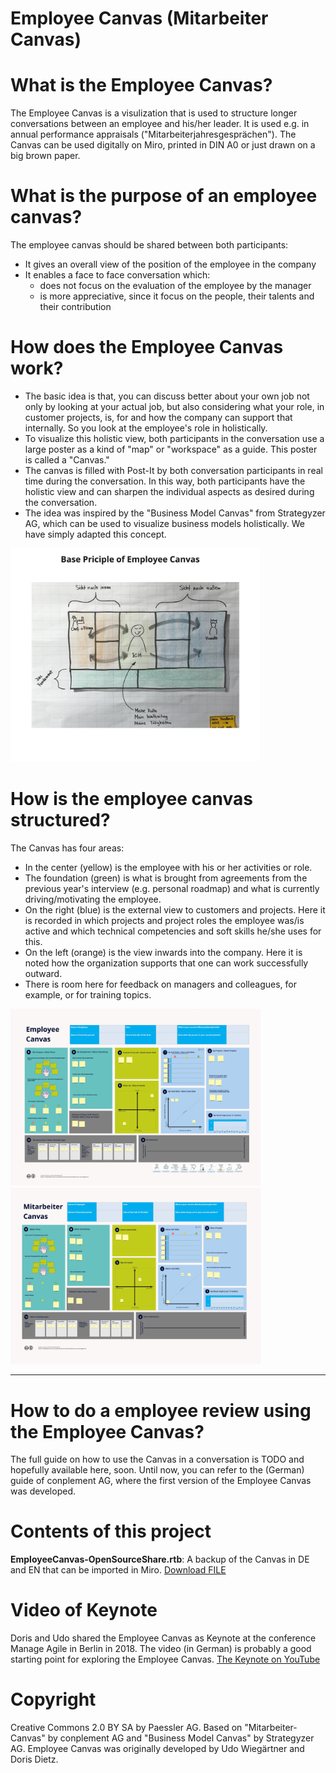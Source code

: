 # Employee Canvas (Mitarbeiter Canvas)

# What is the Employee Canvas?
The Employee Canvas is a visulization that is used to structure longer conversations between an employee and his/her leader.
It is used e.g. in annual performance appraisals ("Mitarbeiterjahresgesprächen").
The Canvas can be used digitally on Miro, printed in DIN A0 or just drawn on a big brown paper.

# What is the purpose of an employee canvas?
The employee canvas should be shared between both participants:

- It gives an overall view of the position of the employee in the company
- It enables a face to face conversation which:
  - does not focus on the evaluation of the employee by the manager
  - is more appreciative, since it focus on the people, their talents and their contribution

# How does the Employee Canvas work?
- The basic idea is that, you can discuss better about your own job not only by looking at your actual job, but also considering what your role, in customer projects, is, for and how the company can support that internally. So you look at the employee's role in holistically.
- To visualize this holistic view, both participants in the conversation use a large poster as a kind of "map" or "workspace" as a guide. This poster is called a "Canvas."
- The canvas is filled with Post-It by both conversation participants in real time during the conversation. In this way, both participants have the holistic view and can sharpen the individual aspects as desired during the conversation.
- The idea was inspired by the "Business Model Canvas" from Strategyzer AG, which can be used to visualize business models holistically. We have simply adapted this concept.

<img src="Employee CanvasOpenSourceShare-BasePrinciple.jpg" width="400">

# How is the employee canvas structured?
The Canvas has four areas:
- In the center (yellow) is the employee with his or her activities or role.
- The foundation (green) is what is brought from agreements from the previous year's interview (e.g. personal roadmap) and what is currently driving/motivating the employee.
- On the right (blue) is the external view to customers and projects. Here it is recorded in which projects and project roles the employee was/is active and which technical competencies and soft skills he/she uses for this.
- On the left (orange) is the view inwards into the company. Here it is noted how the organization supports that one can work successfully outward.
- There is room here for feedback on managers and colleagues, for example, or for training topics.

<img src="EmployeeCanvasEN.jpg" width="400">
<img src="EmployeeCanvasDE.jpg" width="400">

----

# How to do a employee review using the Employee Canvas?
The full guide on how to use the Canvas in a conversation is TODO and hopefully available here, soon.
Until now, you can refer to the (German) guide of conplement AG, where the first version of the Employee Canvas was developed.

# Contents of this project
**EmployeeCanvas-OpenSourceShare.rtb**: A backup of the Canvas in DE and EN that can be imported in Miro. 
<a id="raw-url" href="https://raw.githubusercontent.com/kosmonautica/employeecanvas/main/EmployeeCanvas-OpenSourceShare.rtb">Download FILE</a>

# Video of Keynote
Doris and Udo shared the Employee Canvas as Keynote at the conference Manage Agile in Berlin in 2018.
The video (in German) is probably a good starting point for exploring the Employee Canvas.
<a href="https://youtu.be/pdGJI9Q6JSw">The Keynote on YouTube</a>

# Copyright
Creative Commons 2.0 BY SA by Paessler AG. 
Based on "Mitarbeiter-Canvas" by conplement AG and "Business Model Canvas" by Strategyzer AG. 
Employee Canvas was originally developed by Udo Wiegärtner and Doris Dietz. 
